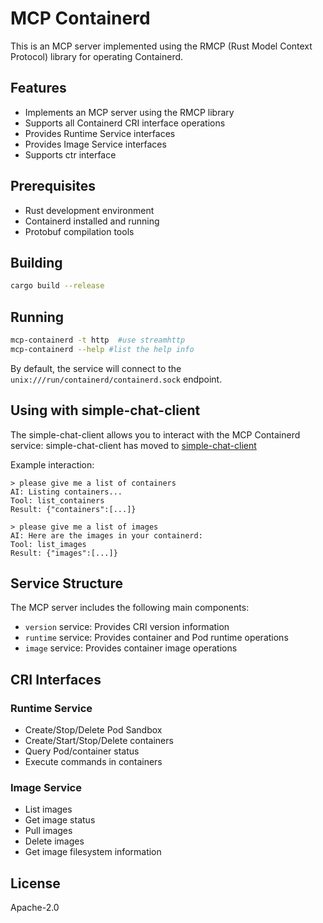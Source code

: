 # MCP Containerd

This is an MCP server implemented using the RMCP (Rust Model Context Protocol) library for operating Containerd.

## Features

- Implements an MCP server using the RMCP library
- Supports all Containerd CRI interface operations
- Provides Runtime Service interfaces
- Provides Image Service interfaces
- Supports ctr interface

## Prerequisites

- Rust development environment
- Containerd installed and running
- Protobuf compilation tools

## Building

```bash
cargo build --release
```

## Running

```bash
mcp-containerd -t http  #use streamhttp
mcp-containerd --help #list the help info
```

By default, the service will connect to the `unix:///run/containerd/containerd.sock` endpoint.

## Using with simple-chat-client

The simple-chat-client allows you to interact with the MCP Containerd service:
simple-chat-client has moved to [simple-chat-client](https://github.com/modelcontextprotocol/rust-sdk/tree/main/examples/simple-chat-client)


Example interaction:

```
> please give me a list of containers
AI: Listing containers...
Tool: list_containers
Result: {"containers":[...]}

> please give me a list of images
AI: Here are the images in your containerd:
Tool: list_images
Result: {"images":[...]}
```

## Service Structure

The MCP server includes the following main components:

- `version` service: Provides CRI version information
- `runtime` service: Provides container and Pod runtime operations
- `image` service: Provides container image operations

## CRI Interfaces

### Runtime Service

- Create/Stop/Delete Pod Sandbox
- Create/Start/Stop/Delete containers
- Query Pod/container status
- Execute commands in containers

### Image Service

- List images
- Get image status
- Pull images
- Delete images
- Get image filesystem information


## License

Apache-2.0 